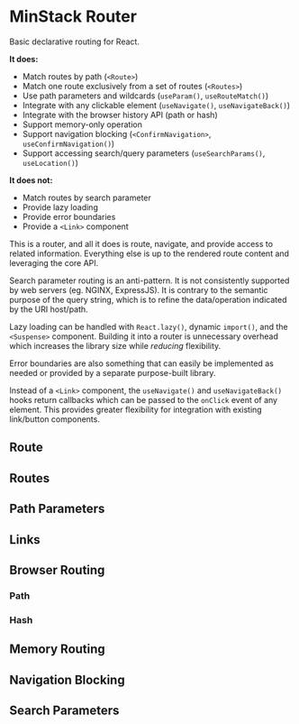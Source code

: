 # MinStack Router

Basic declarative routing for React.

**It does:**

- Match routes by path (`<Route>`)
- Match one route exclusively from a set of routes (`<Routes>`)
- Use path parameters and wildcards (`useParam()`, `useRouteMatch()`)
- Integrate with any clickable element (`useNavigate()`, `useNavigateBack()`)
- Integrate with the browser history API (path or hash)
- Support memory-only operation
- Support navigation blocking (`<ConfirmNavigation>`, `useConfirmNavigation()`)
- Support accessing search/query parameters (`useSearchParams()`, `useLocation()`)

**It does not:**

- Match routes by search parameter
- Provide lazy loading
- Provide error boundaries
- Provide a `<Link>` component

This is a router, and all it does is route, navigate, and provide access to related information. Everything else is up to the rendered route content and leveraging the core API.

Search parameter routing is an anti-pattern. It is not consistently supported by web servers (eg. NGINX, ExpressJS). It is contrary to the semantic purpose of the query string, which is to refine the data/operation indicated by the URI host/path.

Lazy loading can be handled with `React.lazy()`, dynamic `import()`, and the `<Suspense>` component. Building it into a router is unnecessary overhead which increases the library size while _reducing_ flexibility.

Error boundaries are also something that can easily be implemented as needed or provided by a separate purpose-built library.

Instead of a `<Link>` component, the `useNavigate()` and `useNavigateBack()` hooks return callbacks which can be passed to the `onClick` event of any element. This provides greater flexibility for integration with existing link/button components.

## Route

## Routes

## Path Parameters

## Links

## Browser Routing

### Path

### Hash

## Memory Routing

## Navigation Blocking

## Search Parameters
